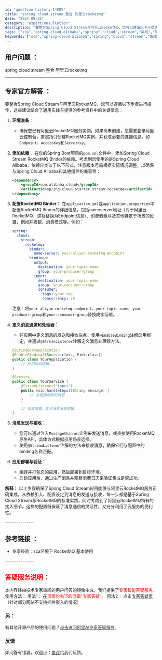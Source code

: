 ```yaml
---
id: "question-history-14809"
title: "spring cloud stream 整合 阿里云rocketmq"
date: "2024-09-26"
category: "expertConsultation"
description: "要整合Spring Cloud Stream与阿里云RocketMQ，您可以遵循以下步骤进行操作，这些建议结合了通用实践与提供的参考资料中的关键信息：1. **环境准备**：   - 确保您已有阿里云RocketMQ服务实例。如果尚未创建，您需要登录阿里云控制台，按照指引创建RocketMQ实例，并"
tags: ["sca","spring-cloud-alibaba","spring","cloud","stream","集成","阿里云"]
keywords: ["sca","spring-cloud-alibaba","spring","cloud","stream","集成","阿里云"]
---
```


## 用户问题 ： 
 spring cloud stream 整合 阿里云rocketmq  

---------------
## 专家官方解答 ：

要整合Spring Cloud Stream与阿里云RocketMQ，您可以遵循以下步骤进行操作，这些建议结合了通用实践与提供的参考资料中的关键信息：

1. **环境准备**：
   - 确保您已有阿里云RocketMQ服务实例。如果尚未创建，您需要登录阿里云控制台，按照指引创建RocketMQ实例，并获取必要的连接信息，如`Endpoint`、`AccessKey`和`SecretKey`。

2. **添加依赖**：
   在您的Spring Boot项目的`pom.xml`文件中，添加Spring Cloud Stream RocketMQ Binder的依赖。考虑到您使用的是Spring Cloud Alibaba，依赖应类似于以下形式，注意版本号需根据实际情况调整，以确保与Spring Cloud Alibaba和其他组件的兼容性：
   ```xml
   <dependency>
       <groupId>com.alibaba.cloud</groupId>
       <artifactId>spring-cloud-starter-stream-rocketmq</artifactId>
   </dependency>
   ```

3. **配置RocketMQ Binder**：
   在`application.yml`或`application.properties`中配置RocketMQ Binder的详细信息，包括nameserver地址（对于阿里云RocketMQ，这将替换为Endpoint信息）、消费者组以及其他特定于场景的设置，例如并发数、消费模式等。例如：
   ```yaml
   spring:
     cloud:
       stream:
         rocketmq:
           binder:
             name-server: your-aliyun-rocketmq-endpoint
           bindings:
             output:
               destination: your-topic-name
               group: your-producer-group
             input:
               destination: your-topic-name
               group: your-consumer-group
               consumer:
                 tags: your-tag
                 concurrency: 20
   ```
   注意：将`your-aliyun-rocketmq-endpoint`、`your-topic-name`、`your-producer-group`和`your-consumer-group`替换成实际值。

4. **定义消息通道和处理器**：
   - 在应用中定义消息的发送和接收端点。使用`@EnableBinding`注解启用绑定，并通过`@StreamListener`注解定义消息处理器方法。
   ```java
   @SpringBootApplication
   @EnableBinding({Source.class, Sink.class})
   public class YourApplication {
       // 应用启动逻辑...
   }

   @Service
   public class YourService {
       @StreamListener("input")
       public void handleInput(String message) {
           // 处理接收到的消息
       }
       
       // 如有需要，定义消息发送逻辑
   }
   ```

5. **消息发送与接收**：
   - 您可以通过注入`MessageChannel`实例来发送消息，或直接使用RocketMQ原生API，具体方式根据应用场景选择。
   - 使用`@StreamListener`注解的方法来接收消息，确保它们与配置中的binding名称匹配。

6. **应用部署与验证**：
   - 编译并打包您的应用，然后部署到目标环境。
   - 启动应用后，通过生产消息并观察消费日志来验证集成是否成功。

**解释**：
以上步骤确保了Spring Cloud Stream应用能够与阿里云RocketMQ服务正确集成，从依赖引入、配置设定到消息的发送与接收，每一步都是基于Spring Cloud Stream与RocketMQ的标准实践，同时考虑到了阿里云RocketMQ特有的接入细节。这样的配置既保证了消息通信的灵活性，又充分利用了云服务的便利性。


<font color="#949494">---------------</font> 


## 参考链接 ：

* 专家经验：sca环境下 RocketMQ 基本使用 


 <font color="#949494">---------------</font> 
 


## <font color="#FF0000">答疑服务说明：</font> 

本内容经由技术专家审阅的用户问答的镜像生成，我们提供了<font color="#FF0000">专家智能答疑服务</font>,使用方法：
用法1： 在<font color="#FF0000">页面的右下的浮窗”专家答疑“</font>。
用法2： 点击[专家答疑页](https://answer.opensource.alibaba.com/docs/intro)（针对部分网站不支持插件嵌入的情况）
### 另：


有其他开源产品的使用问题？[点击访问阿里AI专家答疑服务](https://answer.opensource.alibaba.com/docs/intro)。
### 反馈
如问答有错漏，欢迎点：[差评](https://ai.nacos.io/user/feedbackByEnhancerGradePOJOID?enhancerGradePOJOId=14813)给我们反馈。
